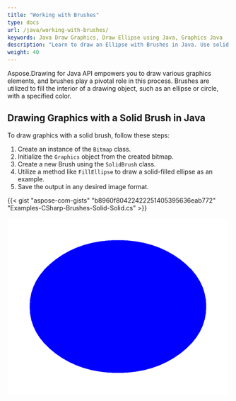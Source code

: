 ```yaml
---
title: "Working with Brushes"
type: docs
url: /java/working-with-brushes/
keywords: Java Draw Graphics, Draw Ellipse using Java, Graphics Java
description: "Learn to draw an Ellipse with Brushes in Java. Use solid brush to draw graphics in Java."
weight: 40
---
```


Aspose.Drawing for Java API empowers you to draw various graphics elements, and brushes play a pivotal role in this process. Brushes are utilized to fill the interior of a drawing object, such as an ellipse or circle, with a specified color.

## **Drawing Graphics with a Solid Brush in Java**

To draw graphics with a solid brush, follow these steps:

1. Create an instance of the `Bitmap` class.
2. Initialize the `Graphics` object from the created bitmap.
3. Create a new Brush using the `SolidBrush` class.
4. Utilize a method like `FillEllipse` to draw a solid-filled ellipse as an example.
5. Save the output in any desired image format.

{{< gist "aspose-com-gists" "b8960f80422422251405395636eab772" "Examples-CSharp-Brushes-Solid-Solid.cs" >}}

<img src="https://github.com/aspose-drawing/Aspose.Drawing-for-Java/raw/master/Examples/Data/Brushes/Solid_out.png" alt="Drawing with solid brush" width="500" />
